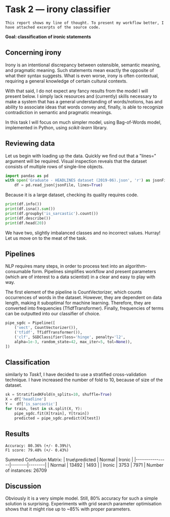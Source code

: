 # Task 2 &mdash; irony classifier

`This report shows my line of thought. To present my workflow better, I have attached excerpts of the source code.`

**Goal: classification of ironic statements** 

## Concerning irony
Irony is an intentional discrepancy between ostensible, semantic meaning, and pragmatic meaning. Such statements mean exactly the opposite of what their syntax suggests. What is even worse, irony is often contextual, requiring a general knowledge of certain cultural contexts. 

With that said, I do not expect any fancy results from the model I will present below. I simply lack resources and (currently) skills necessary to make a system that has a general understanding of words/notions, has and ability to associate ideas that words convey and, finally, is able to recognize contradiction in semantic and pragmatic meanings.

In this task I will focus on much simpler model, using Bag-of-Words model, implemented in Python, using *scikit-learn* library.

## Reviewing data

Let us begin with loading up the data. Quickly we find out that a "lines=" argument will be required. Visual inspection reveals that the dataset consists of multiple rows of single-line objects.
```Python
import pandas as pd
with open('Graduate - HEADLINES dataset (2019-06).json', 'r') as jsonFile:
    df = pd.read_json(jsonFile, lines=True)
```

Because it is a large dataset, checking its quality requires code. 

```Python
print(df.info())
print(df.isna().sum())
print(df.groupby('is_sarcastic').count())
print(df.describe())
print(df.head(20))
```

We have two, slightly imbalanced classes and no incorrect values. Hurray! Let us move on to the meat of the task.

## Pipelines 

NLP requires many steps, in order to process text into an algorithm-consumable form. Pipelines simplifies workflow and present parameters (which are of interest to a data scientist) in a clear and easy to play with way. 

The first element of the pipeline is CountVectorizer, which counts occurrences of words in the dataset. However, they are dependent on data length, making it suboptimal for machine learning. Therefore, they are converted into frequencies (TfidfTransformer). Finally, frequencies of terms can be outputted into our classifier of choice. 

```Python
pipe_sgdc = Pipeline([
    ('vect', CountVectorizer()),
    ('tfidf', TfidfTransformer()),
    ('clf', SGDClassifier(loss='hinge', penalty='l2',
    alpha=1e-3, random_state=42, max_iter=5, tol=None)),
])
```

## Classification

similarly to *Task1*, I have decided to use a stratified cross-validation technique. I have increased the number of fold to 10, because of size of the dataset.

```Python
sk = StratifiedKFold(n_splits=10, shuffle=True)
X = df['headline']
Y =  df['is_sarcastic']
for train, test in sk.split(X, Y):
    pipe_sgdc.fit(X[train], Y[train])
    predicted = pipe_sgdc.predict(X[test])
```

## Results
    Accuracy: 80.36% (+/- 0.39%)\
    F1 score: 79.48% (+/- 0.43%)

Summed Confusion Matrix:
| true\predicted | Normal | Ironic |
|----------------|--------|--------|
| Normal         | 13492  | 1493   |
| Ironic         | 3753   | 7971   |
Number of instances:  26709


## Discussion
Obviously it is a very simple model. Still, 80% accuracy for such a simple solution is surprising. Experiments with grid search parameter optimisation shows that it might rise up to ~85% with proper parameters.